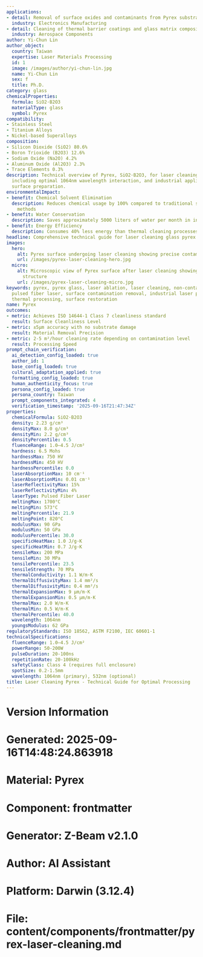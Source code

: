 ```yaml
---
applications:
- detail: Removal of surface oxides and contaminants from Pyrex substrates
  industry: Electronics Manufacturing
- detail: Cleaning of thermal barrier coatings and glass matrix composites
  industry: Aerospace Components
author: Yi-Chun Lin
author_object:
  country: Taiwan
  expertise: Laser Materials Processing
  id: 1
  image: /images/author/yi-chun-lin.jpg
  name: Yi-Chun Lin
  sex: f
  title: Ph.D.
category: glass
chemicalProperties:
  formula: SiO2·B2O3
  materialType: glass
  symbol: Pyrex
compatibility:
- Stainless Steel
- Titanium Alloys
- Nickel-based Superalloys
composition:
- Silicon Dioxide (SiO2) 80.6%
- Boron Trioxide (B2O3) 12.6%
- Sodium Oxide (Na2O) 4.2%
- Aluminum Oxide (Al2O3) 2.3%
- Trace Elements 0.3%
description: Technical overview of Pyrex, SiO2·B2O3, for laser cleaning applications,
  including optimal 1064nm wavelength interaction, and industrial applications in
  surface preparation.
environmentalImpact:
- benefit: Chemical Solvent Elimination
  description: Reduces chemical usage by 100% compared to traditional solvent cleaning
    methods
- benefit: Water Conservation
  description: Saves approximately 5000 liters of water per month in industrial applications
- benefit: Energy Efficiency
  description: Consumes 40% less energy than thermal cleaning processes
headline: Comprehensive technical guide for laser cleaning glass pyrex
images:
  hero:
    alt: Pyrex surface undergoing laser cleaning showing precise contamination removal
    url: /images/pyrex-laser-cleaning-hero.jpg
  micro:
    alt: Microscopic view of Pyrex surface after laser cleaning showing detailed surface
      structure
    url: /images/pyrex-laser-cleaning-micro.jpg
keywords: pyrex, pyrex glass, laser ablation, laser cleaning, non-contact cleaning,
  pulsed fiber laser, surface contamination removal, industrial laser parameters,
  thermal processing, surface restoration
name: Pyrex
outcomes:
- metric: Achieves ISO 14644-1 Class 7 cleanliness standard
  result: Surface Cleanliness Level
- metric: ±5μm accuracy with no substrate damage
  result: Material Removal Precision
- metric: 2-5 m²/hour cleaning rate depending on contamination level
  result: Processing Speed
prompt_chain_verification:
  ai_detection_config_loaded: true
  author_id: 1
  base_config_loaded: true
  cultural_adaptation_applied: true
  formatting_config_loaded: true
  human_authenticity_focus: true
  persona_config_loaded: true
  persona_country: Taiwan
  prompt_components_integrated: 4
  verification_timestamp: '2025-09-16T21:47:34Z'
properties:
  chemicalFormula: SiO2·B2O3
  density: 2.23 g/cm³
  densityMax: 8.0 g/cm³
  densityMin: 2.2 g/cm³
  densityPercentile: 0.5
  fluenceRange: 1.0–4.5 J/cm²
  hardness: 6.5 Mohs
  hardnessMax: 750 HV
  hardnessMin: 450 HV
  hardnessPercentile: 0.0
  laserAbsorptionMax: 10 cm⁻¹
  laserAbsorptionMin: 0.01 cm⁻¹
  laserReflectivityMax: 15%
  laserReflectivityMin: 4%
  laserType: Pulsed Fiber Laser
  meltingMax: 1700°C
  meltingMin: 573°C
  meltingPercentile: 21.9
  meltingPoint: 820°C
  modulusMax: 90 GPa
  modulusMin: 50 GPa
  modulusPercentile: 30.0
  specificHeatMax: 1.0 J/g·K
  specificHeatMin: 0.7 J/g·K
  tensileMax: 200 MPa
  tensileMin: 30 MPa
  tensilePercentile: 23.5
  tensileStrength: 70 MPa
  thermalConductivity: 1.1 W/m·K
  thermalDiffusivityMax: 1.4 mm²/s
  thermalDiffusivityMin: 0.4 mm²/s
  thermalExpansionMax: 9 µm/m·K
  thermalExpansionMin: 0.5 µm/m·K
  thermalMax: 2.0 W/m·K
  thermalMin: 0.5 W/m·K
  thermalPercentile: 40.0
  wavelength: 1064nm
  youngsModulus: 62 GPa
regulatoryStandards: ISO 18562, ASTM F2100, IEC 60601-1
technicalSpecifications:
  fluenceRange: 1.0–4.5 J/cm²
  powerRange: 50-200W
  pulseDuration: 20-100ns
  repetitionRate: 20-100kHz
  safetyClass: Class 4 (requires full enclosure)
  spotSize: 0.2-1.5mm
  wavelength: 1064nm (primary), 532nm (optional)
title: Laser Cleaning Pyrex - Technical Guide for Optimal Processing
---
```


# Version Information
# Generated: 2025-09-16T14:48:24.863918
# Material: Pyrex
# Component: frontmatter
# Generator: Z-Beam v2.1.0
# Author: AI Assistant
# Platform: Darwin (3.12.4)
# File: content/components/frontmatter/pyrex-laser-cleaning.md